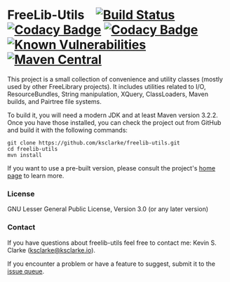 # FreeLib-Utils &nbsp;&nbsp; [![Build Status](https://travis-ci.org/ksclarke/freelib-utils.png?branch=master)](https://travis-ci.org/ksclarke/freelib-utils) [![Codacy Badge](https://api.codacy.com/project/badge/Coverage/fa1d6c0c2051491892b85b65d7750f18)](https://www.codacy.com/app/ksclarke/freelib-utils?utm_source=github.com&utm_medium=referral&utm_content=ksclarke/freelib-utils&utm_campaign=Badge_Coverage) [![Codacy Badge](https://api.codacy.com/project/badge/Grade/fa1d6c0c2051491892b85b65d7750f18)](https://www.codacy.com/app/ksclarke/freelib-utils?utm_source=github.com&amp;utm_medium=referral&amp;utm_content=ksclarke/freelib-utils&amp;utm_campaign=Badge_Grade) [![Known Vulnerabilities](https://snyk.io/test/github/ksclarke/freelib-utils/badge.svg)](https://snyk.io/test/github/ksclarke/freelib-utils) [![Maven Central](https://img.shields.io/maven-metadata/v/http/central.maven.org/maven2/info/freelibrary/freelib-utils/maven-metadata.xml.svg?colorB=brightgreen)](http://mvnrepository.com/artifact/info.freelibrary/freelib-utils)

This project is a small collection of convenience and utility classes (mostly used by other FreeLibrary projects). It includes utilities related to I/O, ResourceBundles, String manipulation, XQuery, ClassLoaders, Maven builds, and Pairtree file systems.

To build it, you will need a modern JDK and at least Maven version 3.2.2. Once you have those installed, you can check the project out from GitHub and build it with the following commands:

    git clone https://github.com/ksclarke/freelib-utils.git
    cd freelib-utils
    mvn install

If you want to use a pre-built version, please consult the project's [home page](http://projects.freelibrary.info/freelib-utils) to learn more.

### License

GNU Lesser General Public License, Version 3.0 (or any later version)

### Contact

If you have questions about freelib-utils feel free to contact me: Kevin S. Clarke (ksclarke@ksclarke.io).

If you encounter a problem or have a feature to suggest, submit it to the [issue queue](https://github.com/ksclarke/freelib-utils/issues "GitHub Issue Queue").
